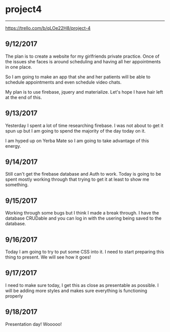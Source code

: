 # project4
-----------

https://trello.com/b/qLOe22H8/project-4

9/12/2017
-----------
The plan is to create a website for my girlfriends private practice. Once of the issues she faces is around scheduling and having all her appointments in one place. 

So I am going to make an app that she and her patients will be able to schedule appointments and even schedule video chats. 

My plan is to use firebase, jquery and materialize. Let's hope I have hair left at the end of this. 

9/13/2017
-----------
Yesterday I spent a lot of time researching firebase. I was not about to get it spun up but I am going to spend the majority of the day today on it. 

I am hyped up on Yerba Mate so I am going to take advantage of this energy.

9/14/2017
-----------
Still can't get the firebase database and Auth to work. Today is going to be spent mostly working through that trying to get it at least to show me something.

9/15/2017
-----------
Working through some bugs but I think I made a break through. I have the database CRUDable and you can log in with the usering being saved to the database. 

9/16/2017
-----------
Today I am going to try to put some CSS into it. I need to start preparing this thing to present. We will see how it goes! 

9/17/2017
----------
I need to make sure today, I get this as close as presentable as possible. I will be adding more styles and makes sure everything is functioning properly

9/18/2017
-----------
Presentation day! Wooooo!